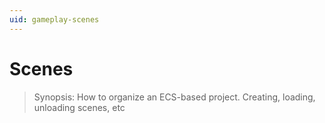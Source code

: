 ```yaml
---
uid: gameplay-scenes
---
```

# Scenes

> Synopsis: How to organize an ECS-based project. Creating, loading, unloading scenes, etc

